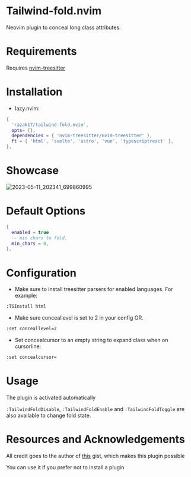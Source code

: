 # Tailwind-fold.nvim

Neovim plugin to conceal long class attributes.

# Requirements

Requires [nvim-treesitter](https://github.com/nvim-treesitter/nvim-treesitter)

# Installation

- lazy.nvim:

```lua
{
  'razak17/tailwind-fold.nvim',
  opts= {},
  dependencies = { 'nvim-treesitter/nvim-treesitter' },
  ft = { 'html', 'svelte', 'astro', 'vue', 'typescriptreact' },
},
```
# Showcase

![2023-05-11_202341_699860995](https://github.com/razak17/tailwind-fold.nvim/assets/52210954/7c876300-2625-48ff-9b98-8765f7dfd5e9)

# Default Options
```lua
{
  enabled = true
  -- min chars to fold.
  min_chars = 0,
},
```

# Configuration

- Make sure to install treesitter parsers for enabled languages. For example:

```bash
:TSInstall html
```

- Make sure conceallevel is set to 2 in your config OR.

```bash
:set conceallevel=2
```

- Set concealcursor to an empty string to expand class when on cursorline:

```bash
:set concealcursor=
```

# Usage

The plugin is activated automatically

`:TailwindFoldDisable`, `:TailwindFoldEnable` and `:TailwindFoldToggle` are also available to change fold state.

# Resources and Acknowledgements

All credit goes to the author of [this](https://gist.github.com/mactep/430449fd4f6365474bfa15df5c02d27b) gist, which makes this plugin possible

You can use it if you prefer not to install a plugin
